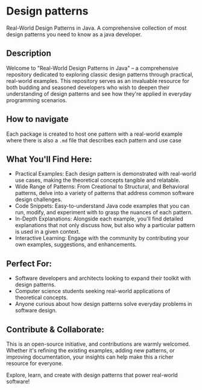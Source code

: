 # Design patterns
Real-World Design Patterns in Java. A comprehensive collection of most design patterns you need to know as a java developer.

## Description
Welcome to "Real-World Design Patterns in Java" – a comprehensive repository dedicated to exploring classic design patterns through practical, real-world examples. This repository serves as an invaluable resource for both budding and seasoned developers who wish to deepen their understanding of design patterns and see how they're applied in everyday programming scenarios.

## How to navigate
Each package is created to host one pattern with a real-world example where there is also a `.md` file that describes each pattern and use case

## What You'll Find Here:

- Practical Examples: Each design pattern is demonstrated with real-world use cases, making the theoretical concepts tangible and relatable.
- Wide Range of Patterns: From Creational to Structural, and Behavioral patterns, delve into a variety of patterns that address common software design challenges.
- Code Snippets: Easy-to-understand Java code examples that you can run, modify, and experiment with to grasp the nuances of each pattern.
- In-Depth Explanations: Alongside each example, you'll find detailed explanations that not only discuss how, but also why a particular pattern is used in a given context.
- Interactive Learning: Engage with the community by contributing your own examples, suggestions, and enhancements.


## Perfect For:
- Software developers and architects looking to expand their toolkit with design patterns.
- Computer science students seeking real-world applications of theoretical concepts.
- Anyone curious about how design patterns solve everyday problems in software design.

## Contribute & Collaborate:
This is an open-source initiative, and contributions are warmly welcomed. Whether it's refining the existing examples, adding new patterns, or improving documentation, your insights can help make this a richer resource for everyone.

Explore, learn, and create with design patterns that power real-world software!
